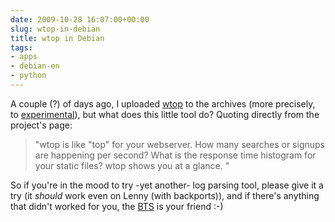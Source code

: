 ```yaml
---  
date: 2009-10-28 16:07:00+00:00  
slug: wtop-in-debian  
title: wtop in Debian  
tags:  
- apps  
- debian-en  
- python  
---  
```

  
A couple (?) of days ago, I uploaded [wtop](http://code.google.com/p/wtop/) to the archives (more precisely, to [experimental](http://packages.debian.org/experimental/wtop)), but what does this little tool do? Quoting directly from the project's page:  
  
  
> "wtop is like "top" for your webserver. How many searches or signups are happening per second? What is the response time histogram for your static files? wtop shows you at a glance. "  
  
  
So if you're in the mood to try -yet another- log parsing tool, please give it a try (it _should_ work even on Lenny (with backports)), and if there's anything that didn't worked for you, the [BTS](http://bugs.debian.org) is your friend :-)  
